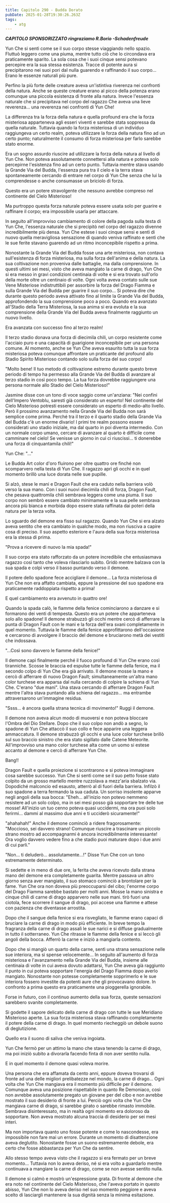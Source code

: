 ```yaml
---
title: Capitolo 290 - Budda Dorato
pubDate: 2025-01-28T19:30:26.263Z
tags:
    - atg
---
```



<strong><em>CAPITOLO SPONSORIZZATO ringraziamo R.Borio
-Schadenfreude</em></strong>


Yun Che si sentì come se il suo corpo stesse viaggiando nello spazio. Fluttuò leggero come una piuma, mentre tutto ciò che lo circondava era praticamente sparito. La sola cosa che i suoi cinque sensi potevano percepire era la sua stessa esistenza. Tracce di potente aura si precipitarono nei suoi pori dal nulla guarendo e raffinando il suo corpo... Erano le essenze naturali più pure.


Perfino la più forte delle creature aveva un'istintiva riverenza nei confronti della natura. Anche se queste creature erano al picco della potenza erano comunque una piccola esistenza di fronte alla natura.
Invece l'essenza naturale che si precipitava nel corpo del ragazzo Che aveva una lieve reverenza... una reverenza nei confronti di Yun Che!


La differenza tra la forza della natura e quella profound era che la forza misteriosa apparteneva agli esseri viventi e sarebbe stata soppressa da quella naturale. Tuttavia quando la forza misteriosa di un individuo raggiungeva un certo realm, poteva utilizzare la forza della natura fino ad un certo punto; naturalmente il consumo di forza misteriosa per farlo sarebbe stato enorme.


Era un sogno assurdo riuscire ad utilizzare la forza della natura al livello di Yun Che. Non poteva assolutamente connettersi alla natura e poteva solo percepirne l'esistenza fino ad un certo punto. Tuttavia mentre stava usando la Grande Via del Budda, l'essenza pura tra il cielo e la terra stava spontaneamente cercando di entrare nel corpo di Yun Che senza che lui la comprendesse o anche consumasse un briciolo di forza.


Questo era un potere stravolgente che nessuno avrebbe compreso nel continente del Cielo Misterioso!


Ma purtroppo questa forza naturale poteva essere usata solo per guarire e raffinare il corpo; era impossibile usarla per attaccare.


In seguito all'improvviso cambiamento di colore della pagoda sulla testa di Yun Che, l'essenza naturale che si precipitò nel corpo del ragazzo divenne incredibilmente più densa.
Yun Che estese i suoi cinque sensi e sentì di nuovo quella meravigliosa sensazione di quando veniva raffinato e sentì che le sue ferite stavano guarendo ad un ritmo inconcepibile rispetto a prima.


Nonostante la Grande Via del Budda fosse una arte misteriosa, non contava sull'esistenza di forza misteriosa, ma sulla forza dell'anima e della natura. La sua coltivazione non proveniva dalle battaglie, ma dalla comprensione. In questi ultimi sei mesi, visto che aveva mangiato la carne di drago, Yun Che si era messo in gravi condizioni centinaia di volte e si era trovato sull'orlo della morte oltre un centinaio di volte. Ogni volta aveva contato sulle sue Vene Misteriose indistruttibili per assorbire la forza del Drago Fiamma e sulla Grande Via del Budda per guarire il suo corpo... Si poteva dire che durante questo periodo aveva attivato fino al limite la Grande Via del Budda, approfondendo la sua comprensione poco a poco. Quando era avanzato all'Stadio della Terra Misteriosa, la sua anima si era evoluta e la sua comprensione della Grande Via del Budda aveva finalmente raggiunto un nuovo livello.


Era avanzata con successo fino al terzo realm!


Il terzo stadio donava una forza di diecimila chili, un corpo resistente come l'acciaio puro e una capacità di guarigione inconcepibile per una persona comune. Al momento, anche se Yun Che aveva esaurito tutta la sua forza misteriosa poteva comunque affrontare un praticante del profound allo Stadio Spirito Misterioso contando solo sulla forza del suo corpo!


"Molto bene! Il tuo metodo di coltivazione estremo durante questo breve periodo di tempo ha permesso alla Grande Via del Budda di avanzare al terzo stadio in così poco tempo. La tua forza dovrebbe raggiungere una persona normale allo Stadio del Cielo Misterioso!"


Jasmine disse con un tono di voce saggio come un'anziana: "Nei confini dell'Impero Ventoblu, saresti già considerato un esperto! Nel continente del Cielo Misterioso potresti essere considerato un esperto di medio-alto livello. Però il prossimo avanzamento nella Grande Via del Budda non sarà semplice come prima. Perché tra il terzo e il quarto stadio della Grande Via del Budda c'è un enorme divario! I primi tre realm possono essere considerati uno stadio iniziale, ma dal quarto in poi diventa intermedio. Con un normale corpo umano, cercare di avanzare al quarto è difficile come camminare nel cielo! Se venisse un giorno in cui ci riuscissi... ti donerebbe una forza di cinquantamila chili!"


Yun Che: "..."


Le Budda Art color d'oro fluirono per oltre quattro ore finché non scomparvero nella testa di Yun Che. Il ragazzo aprì gli occhi e in quel momento brillò una luce dorata nelle sue pupille.


Si alzò, stese le mani e Dragon Fault che era caduto nella barriera volò verso la sua mano. Con i suoi nuovi diecimila chili di forza, Dragon Fault, che pesava quattromila chili sembrava leggera come una piuma. Il suo corpo non sembrò essere cambiato minimamente e la sua pelle sembrava ancora più bianca e morbida dopo essere stata raffinata dai poteri della natura per la terza volta.


Lo sguardo del demone era fisso sul ragazzo. Quando Yun Che si era alzato aveva sentito che era cambiato in qualche modo, ma non riusciva a capire cosa di preciso.
Il suo aspetto esteriore e l'aura della sua forza misteriosa era la stessa di prima.


"Prova a ricevere di nuovo la mia spada!"


Il suo corpo era stato rafforzato da un potere incredibile che entusiasmava ragazzo così tanto che voleva rilasciarlo subito. Gridò mentre balzava con la sua spada e colpì verso il basso puntando verso il demone.


Il potere dello spadone fece accigliare il demone... La forza misteriosa di Yun Che non era affatto cambiata, eppure la pressione del suo spadone era praticamente raddoppiata rispetto a prima!


E quel cambiamento era avvenuto in quattro ore!


Quando la spada calò, le fiamme della fenice cominciarono a danzare e si formarono dei venti di tempesta. Questo era un potere che apparteneva solo allo spadone! Il demone strabuzzò gli occhi mentre cercò di afferrare la punta di Dragon Fault con le mani e la forza dell'era svanì completamente in quel momento. Tuttavia le fiamme della fenice approfittarono dell'occasione e cercarono di avvolgere il braccio del demone e bruciarono metà dei vestiti che indossava.


"...Così sono davvero le fiamme della fenice!"


Il demone capì finalmente perché il fuoco profound di Yun Che erano così tiranniche. Scosse le braccia ed espulse tutte le fiamme della fenice, ma il secondo colpo di Yun Che era già arrivato.
Il demone mosse la mano e cercò di afferrare di nuovo Dragon Fault; simultaneamente un'altra mano color turchese era apparsa dal nulla cercando di colpire la schiena di Yun Che. C'erano "due mani". Una stava cercando di afferrare Dragon Fault mentre l'altra stava puntando alla schiena del ragazzo... ma entrambe attraversarono un'immagine residua.


"Ssss... è ancora quella strana tecnica di movimento!" Ruggì il demone.


Il demone non aveva alcun modo di muoversi e non poteva bloccare l'Ombra del Dio Stellare. Dopo che il suo colpo non andò a segno, lo spadone di Yun Che attaccò il suo collo e fece apparire una leggera ammaccatura. Il demone strabuzzò gli occhi e una luce color turchese brillò sul suo braccio sinistro che era stato sigillato dalle Catene Meteorite. All'improvviso una mano color turchese alta come un uomo si estese accanto al demone e cercò di afferrare Yun Che.


Bang!!


Dragon Fault e quella proiezione si scontrarono e si poteva immaginare cosa sarebbe successo.
Yun Che si sentì come se il suo petto fosse stato colpito da un grosso martello mentre ruzzolava a mezz'aria sbalzato via.
Dopodiché malconcio ed esausto, atterrò al di fuori della barriera. Infilzò il suo spadone a terra fermando la sua caduta. Un sorriso insolente apparve negli angoli della sua bocca: "Eheh... all'inizio non potevo nemmeno resistere ad un solo colpo, ma in sei mesi posso già sopportare tre delle tue mosse! All'inizio un tuo cenno poteva quasi uccidermi, ma ora puoi solo ferirmi... dammi al massimo due anni e ti ucciderò sicuramente!"


"ahahahah!" Anche il demone cominciò a ridere fragorosamente: "Moccioso, sei davvero strano!
Comunque riuscire a trascinare un piccolo strano mostro ad accompagnarmi è ancora incredibilmente interessante! Ora voglio davvero vedere fino a che stadio puoi maturare dopo i due anni di cui parli."


"Non... ti deluderò... assolutamente...!" Disse Yun Che con un tono estremamente determinato.


Si sedette e in meno di due ore, la ferita che aveva ricevuto dalla strana mano del demone era completamente guarita. Mentre passava un altro giorno senza aver mangiato, il suo stomaco cominciò a brontolare per la fame.
Yun Che ora non doveva più preoccuparsi del cibo; l'enorme corpo del Drago Fiamma sarebbe bastato per molti anni.
Mosse la mano sinistra e cinque chili di carne di drago apparvero nelle sue mani. tirò fuori una ciotola, fece scorrere il sangue di drago, poi accese una fiamme e attese con pazienza che diventasse arrostita.


Dopo che il sangue della fenice si era risvegliato, le fiamme erano capaci di bruciare la carne di drago in modo più efficiente.
In breve tempo la fragranza della carne di drago assalì le sue narici e si diffuse gradualmente in tutto il sotterraneo. Yun Che ritrasse le fiamme della fenice e si leccò gli angoli della bocca. Afferrò la carne e iniziò a mangiarla contento.


Dopo che si mangiò un quarto della carne, sentì una strana sensazione nelle sue interiora, ma si spense velocemente... In seguito all'aumento di forza misteriosa e l'avanzamento nella Grande Via del Budda, insieme alle centinaia di volte in cui aveva dovuto adattarsi, Yun Che aveva già raggiunto il punto in cui poteva sopportare l'energia del Drago Fiamma dopo averlo mangiato.
Nonostante non potesse completamente sopprimerlo e le sue interiora fossero investite da potenti aure che gli provocavano dolore. In confronto a prima questo era praticamente una pioggerella ignorabile.


Forse in futuro, con il continuo aumento della sua forza, queste sensazioni sarebbero svanite completamente.


Si godette il sapore delicato della carne di drago con tutte le sue Meridiano Misterioso aperte. La sua forza misteriosa stava raffinando completamente il potere della carne di drago.
In quel momento riecheggiò un debole suono di deglutizione.


Quello era il suono di saliva che veniva ingoiata.


Yun Che fermò per un attimo la mano che stava tenendo la carne di drago, ma poi iniziò subito a divorarla facendo finta di non aver sentito nulla.


E in quel momento il demone quasi voleva morire.


Una persona che era affamata da cento anni, eppure doveva trovarsi di fronte ad una delle migliori prelibatezze nel mondo, la carne di drago... Ogni volta che Yun Che mangiava era il momento più difficile per il demone.
Comunque aveva una posizione rispettabile in quanto Re Demoniaco, così non avrebbe assolutamente pregato un giovane per del cibo e non avrebbe mostrato il suo desiderio di fronte a lui. Perciò ogni volta che Yun Che mangiava carne di drago, si sarebbe girato o sarebbe rimasto immobile. Sembrava disinteressato, ma in realtà ogni momento era doloroso da sopportare. Non aveva mostrato alcuna traccia di desiderio per sei mesi interi.


Ma non importava quanto uno fosse potente e come lo nascondesse, era impossibile non fare mai un errore. Durante un momento di disattenzione aveva deglutito. Nonostante fosse un suono estremamente debole, era certo che fosse abbastanza per Yun Che da sentire.


Allo stesso tempo aveva visto che il ragazzo si era fermato per un breve momento... Tuttavia non lo aveva deriso, né si era volto a guardarlo mentre continuava a mangiare la carne di drago, come se non avesse sentito nulla.


Il demone si calmò e mostrò un'espressione grata. Di fronte al demone che era noto nel continente del Cielo Misterioso, che l'aveva portato in questo abisso, Yun Che non lo aveva deriso nel suo momento peggiore e aveva scelto di lasciargli mantenere la sua dignità senza la minima esitazione.
                                


                                



